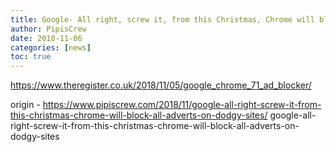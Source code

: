 ```yaml
---
title: Google- All right, screw it, from this Christmas, Chrome will block ALL adverts on dodgy sites
author: PipisCrew
date: 2018-11-06
categories: [news]
toc: true
---
```


https://www.theregister.co.uk/2018/11/05/google_chrome_71_ad_blocker/

origin - https://www.pipiscrew.com/2018/11/google-all-right-screw-it-from-this-christmas-chrome-will-block-all-adverts-on-dodgy-sites/ google-all-right-screw-it-from-this-christmas-chrome-will-block-all-adverts-on-dodgy-sites